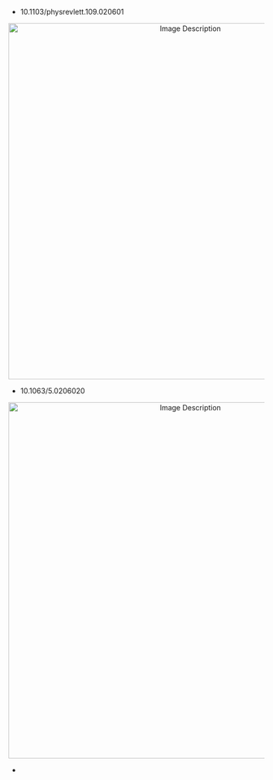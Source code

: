 
- 10.1103/physrevlett.109.020601

<p align="center">
<img src="https://19640810.xyz/05_image/01_imageHost/20250116-150110.png" alt="Image Description" width="700">
</p>


- 10.1063/5.0206020

<p align="center">
<img src="https://19640810.xyz/05_image/01_imageHost/20250116-150617.png" alt="Image Description" width="700">
</p>


- 










